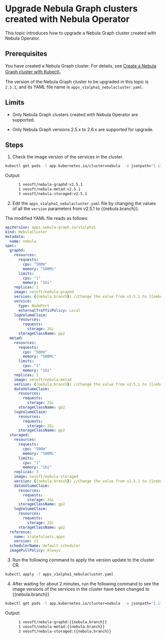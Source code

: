# Upgrade Nebula Graph clusters created with Nebula Operator

This topic introduces how to upgrade a Nebula Graph cluster created with Nebula Operator.

## Prerequisites

You have created a Nebula Graph cluster. For details, see [Create a Nebula Graph cluster with Kubectl](3.deploy-nebula-graph-cluster/3.1create-cluster-with-kubectl.md)。

The version of the Nebula Graph cluster to be upgraded in this topic is `2.5.1`, and its YAML file name is `apps_v1alpha1_nebulacluster.yaml`.

## Limits

- Only Nebula Graph clusters created with Nebula Operator are supported.

- Only Nebula Graph versions 2.5.x to 2.6.x are supported for upgrade.

## Steps

1. Check the image version of the services in the cluster.

  ```bash
  kubectl get pods -l app.kubernetes.io/cluster=nebula  -o jsonpath="{.items[*].spec.containers[*].image}" |tr -s '[[:space:]]' '\n' |sort |uniq -c
  ```

  Output:

  ```bash
        1 vesoft/nebula-graphd:v2.5.1
        1 vesoft/nebula-metad:v2.5.1
        3 vesoft/nebula-storaged:v2.5.1  
  ```

2. Edit the `apps_v1alpha1_nebulacluster.yaml` file by changing the values of all the `version` parameters from v2.5.1 to {{nebula.branch}}.

  The modified YAML file reads as follows:

  ```yaml
  apiVersion: apps.nebula-graph.io/v1alpha1
  kind: NebulaCluster
  metadata:
    name: nebula
  spec:
    graphd:
      resources:
        requests:
          cpu: "500m"
          memory: "500Mi"
        limits:
          cpu: "1"
          memory: "1Gi"
      replicas: 1
      image: vesoft/nebula-graphd
      version: {{nebula.branch}} //Change the value from v2.5.1 to {{nebula.branch}}.
      service:
        type: NodePort
        externalTrafficPolicy: Local
      logVolumeClaim:
        resources:
          requests:
            storage: 2Gi
        storageClassName: gp2
    metad:
      resources:
        requests:
          cpu: "500m"
          memory: "500Mi"
        limits:
          cpu: "1"
          memory: "1Gi"
      replicas: 1
      image: vesoft/nebula-metad
      version: {{nebula.branch}} //Change the value from v2.5.1 to {{nebula.branch}}.
      dataVolumeClaim:
        resources:
          requests:
            storage: 2Gi
        storageClassName: gp2
      logVolumeClaim:
        resources:
          requests:
            storage: 2Gi
        storageClassName: gp2
    storaged:
      resources:
        requests:
          cpu: "500m"
          memory: "500Mi"
        limits:
          cpu: "1"
          memory: "1Gi"
      replicas: 3
      image: vesoft/nebula-storaged
      version: {{nebula.branch}} //Change the value from v2.5.1 to {{nebula.branch}}.
      dataVolumeClaim:
        resources:
          requests:
            storage: 2Gi
        storageClassName: gp2
      logVolumeClaim:
        resources:
          requests:
            storage: 2Gi
        storageClassName: gp2
    reference:
      name: statefulsets.apps
      version: v1
    schedulerName: default-scheduler
    imagePullPolicy: Always
  ```

3. Run the following command to apply the version update to the cluster CR.
   
  ```bash
  kubectl apply -f apps_v1alpha1_nebulacluster.yaml
  ```

4. After waiting for about 2 minutes, run the following command to see the image versions of the services in the cluster have been changed to {{nebula.branch}}.
   
  ```bash
  kubectl get pods -l app.kubernetes.io/cluster=nebula  -o jsonpath="{.items[*].spec.containers[*].image}" |tr -s '[[:space:]]' '\n' |sort |uniq -c
  ```

  Output:

  ```bash
        1 vesoft/nebula-graphd:{{nebula.branch}}
        1 vesoft/nebula-metad:{{nebula.branch}}
        3 vesoft/nebula-storaged:{{nebula.branch}}  
  ```